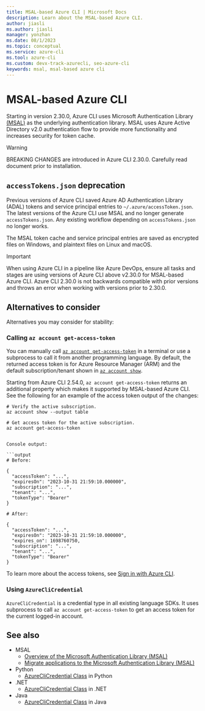 ```yaml
---
title: MSAL-based Azure CLI | Microsoft Docs
description: Learn about the MSAL-based Azure CLI.
author: jiasli
ms.author: jiasli
manager: yonzhan
ms.date: 08/1/2023
ms.topic: conceptual
ms.service: azure-cli
ms.tool: azure-cli
ms.custom: devx-track-azurecli, seo-azure-cli
keywords: msal, msal-based azure cli
---
```


# MSAL-based Azure CLI

Starting in version 2.30.0, Azure CLI uses Microsoft Authentication Library [(MSAL)](https://github.com/AzureAD/microsoft-authentication-library-for-python) as the underlying authentication library. MSAL uses Azure Active Directory v2.0 authentication flow to provide more functionality and increases security for token cache.

> [!WARNING]
> BREAKING CHANGES are introduced in Azure CLI 2.30.0. Carefully read document prior to installation.

## `accessTokens.json` deprecation

Previous versions of Azure CLI saved Azure AD Authentication Library (ADAL) tokens and service principal entries to `~/.azure/accessToken.json`. The latest versions of the Azure CLI use MSAL and no longer generate `accessTokens.json`. Any existing workflow depending on `accessTokens.json` no longer works.

The MSAL token cache and service principal entries are saved as encrypted files on Windows, and plaintext files on Linux and macOS.

> [!IMPORTANT]
> When using Azure CLI in a pipeline like Azure DevOps, ensure all tasks and stages are using versions of Azure CLI above v2.30.0 for MSAL-based Azure CLI. Azure CLI 2.30.0 is not backwards compatible with prior versions and throws an error when working with versions prior to 2.30.0.

## Alternatives to consider

Alternatives you may consider for stability:

### Calling `az account get-access-token`

You can manually call [`az account get-access-token`](/cli/azure/account#az_account_get_access_token) in a terminal or use a subprocess to call it from another programming language. By default, the returned access token is for Azure Resource Manager (ARM) and the default subscription/tenant shown in [`az account show`](/cli/azure/account#az_account_show). 

Starting from Azure CLI 2.54.0, `az account get-access-token` returns an additional property which makes it supported by MSAL-based Azure CLI. See the following for an example of the access token output of the changes:

```azurecli-interactive
# Verify the active subscription.
az account show --output table

# Get access token for the active subscription.
az account get-access-token


Console output:

```output
# Before:

{
  "accessToken": "...",
  "expiresOn": "2023-10-31 21:59:10.000000",
  "subscription": "...",
  "tenant": "...",
  "tokenType": "Bearer"
}

# After:

{
  "accessToken": "...",
  "expiresOn": "2023-10-31 21:59:10.000000",
  "expires_on": 1698760750,
  "subscription": "...",
  "tenant": "...",
  "tokenType": "Bearer"
}
```

To learn more about the access tokens, see [Sign in with Azure CLI](./authenticate-azure-cli#refresh-tokens). 

### Using `AzureCliCredential`

`AzureCliCredential` is a credential type in all existing language SDKs. It uses subprocess to call `az account get-access-token` to get an access token for the current logged-in account.

## See also

- MSAL
  - [Overview of the Microsoft Authentication Library (MSAL)](/azure/active-directory/develop/msal-overview)
  - [Migrate applications to the Microsoft Authentication Library (MSAL)](/azure/active-directory/develop/msal-migration)
- Python
  - [AzureCliCredential Class](/python/api/azure-identity/azure.identity.azureclicredential) in Python
- .NET
  - [AzureCliCredential Class](/dotnet/api/azure.identity.azureclicredential) in .NET
- Java
  - [AzureCliCredential Class](/java/api/com.azure.identity.azureclicredential) in Java
